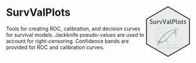 # SurvValPlots <img src="man/figures/logo.png" align="right" height="139" alt="" />

Tools for creating ROC, calibration, and decision curves for survival models. Jackknife pseudo-values are used to account for right-censoring. Confidence bands are provided for ROC and calibration curves.
